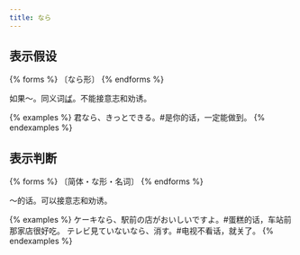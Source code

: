 ```yaml
---
title: なら
---
```


## 表示假设

{% forms %}
〔なら形〕
{% endforms %}

如果～。同义词[ば](./ba)。不能接意志和劝诱。

{% examples %}
君なら、きっとできる。#是你的话，一定能做到。
{% endexamples %}

## 表示判断

{% forms %}
〔简体・な形・名词〕
{% endforms %}

～的话。可以接意志和劝诱。

{% examples %}
ケーキなら、駅前の店がおいしいですよ。#蛋糕的话，车站前那家店很好吃。
テレビ見ていないなら、消す。#电视不看话，就关了。
{% endexamples %}
